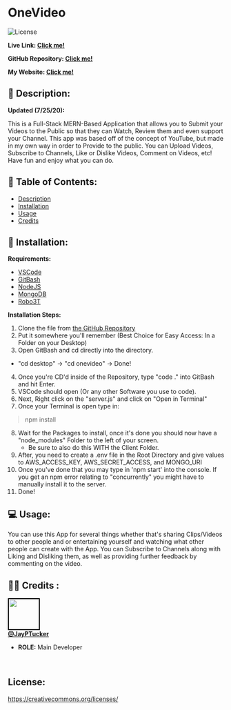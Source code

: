 # OneVideo

![License](https://img.shields.io/badge/License-CCL-brightgreen) 

**Live Link: [Click me!](https://jpt-onevideo.herokuapp.com/)** 
 
**GitHub Repository: [Click me!](https://github.com/JayPTucker/onevideo)** 

**My Website: [Click me!](https://jayptucker.github.io/)**
 
## 📄 Description: <a name='description'></a> 
**Updated (7/25/20):**

This is a Full-Stack MERN-Based Application that allows you to Submit your Videos to the Public so that they can Watch, Review them and even support your Channel.  This app was based off of the concept of YouTube, but made in my own way in order to Provide to the public.  You can Upload Videos, Subscribe to Channels, Like or Dislike Videos, Comment on Videos, etc!  Have fun and enjoy what you can do.
 
## 📖 Table of Contents: 
- [Description](#description) 
- [Installation](#installation) 
- [Usage](#usage) 
- [Credits](#credits) 

 
## 🔌 Installation: <a name='installation'></a> 

**Requirements:**
- [VSCode](https://code.visualstudio.com/)
- [GitBash](https://git-scm.com/downloads)
- [NodeJS](https://nodejs.org/en/)
- [MongoDB](https://www.mongodb.com/)
- [Robo3T](https://robomongo.org/)

**Installation Steps:**
1. Clone the file from [the GitHub Repository](https://github.com/JayPTucker/onevideo)
2. Put it somewhere you'll remember (Best Choice for Easy Access: In a Folder on your Desktop)
3. Open GitBash and cd directly into the directory.
- "cd desktop" -> "cd onevideo" -> Done!
4. Once you're CD'd inside of the Repository, type "code ." into GitBash and hit Enter.
5. VSCode should open (Or any other Software you use to code).
6. Next, Right click on the "server.js" and click on "Open in Terminal"
7. Once your Terminal is open type in:

> npm install

8. Wait for the Packages to install, once it's done you should now have a "node_modules" Folder to the left of your screen.
    - Be sure to also do this WITH the Client Folder.
9. After, you need to create a .env file in the Root Directory and give values to AWS_ACCESS_KEY, AWS_SECRET_ACCESS, and MONGO_URI
10. Once you've done that you may type in 'npm start' into the console.  If you get an npm error relating to "concurrently" you might have to manually install it to the server.
11.  Done!
 
## 💻 Usage: <a name='usage'></a> 
 
You can use this App for several things whether that's sharing Clips/Videos to other people and or entertaining yourself and watching what other people can create with the App.  You can Subscribe to Channels along with Liking and Disliking them, as well as providing further feedback by commenting on the video.
 
## 👨‍💼 Credits <a name='credits'></a>: 
 
<img src="https://avatars3.githubusercontent.com/u/58493507?s=460&u=263ac14280eff2f063c0507859985bb7750aaa00&v=4" width="70" style="border: 2px solid black"></img><br>
<a href="https://github.com/JayPTucker"><b>@JayPTucker</b></a>
<ul>
    <li><b>ROLE:</b> Main Developer</li>
</ul>
<br>

## License:
https://creativecommons.org/licenses/
